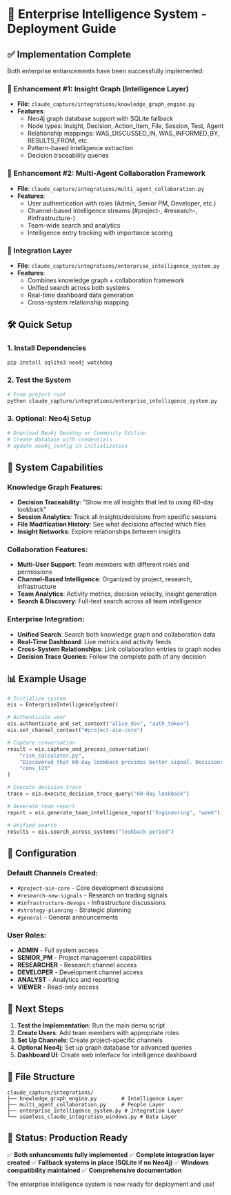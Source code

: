 # 🚀 Enterprise Intelligence System - Deployment Guide

## ✅ Implementation Complete

Both enterprise enhancements have been successfully implemented:

### 🧠 Enhancement #1: Insight Graph (Intelligence Layer)
- **File**: `claude_capture/integrations/knowledge_graph_engine.py`
- **Features**:
  - Neo4j graph database support with SQLite fallback
  - Node types: Insight, Decision, Action_Item, File, Session, Test, Agent
  - Relationship mappings: WAS_DISCUSSED_IN, WAS_INFORMED_BY, RESULTS_FROM, etc.
  - Pattern-based intelligence extraction
  - Decision traceability queries

### 👥 Enhancement #2: Multi-Agent Collaboration Framework  
- **File**: `claude_capture/integrations/multi_agent_collaboration.py`
- **Features**:
  - User authentication with roles (Admin, Senior PM, Developer, etc.)
  - Channel-based intelligence streams (#project-, #research-, #infrastructure-)
  - Team-wide search and analytics
  - Intelligence entry tracking with importance scoring

### 🎯 Integration Layer
- **File**: `claude_capture/integrations/enterprise_intelligence_system.py`
- **Features**:
  - Combines knowledge graph + collaboration framework
  - Unified search across both systems
  - Real-time dashboard data generation
  - Cross-system relationship mapping

## 🛠️ Quick Setup

### 1. Install Dependencies
```bash
pip install sqlite3 neo4j watchdog
```

### 2. Test the System
```bash
# From project root
python claude_capture/integrations/enterprise_intelligence_system.py
```

### 3. Optional: Neo4j Setup
```bash
# Download Neo4j Desktop or Community Edition
# Create database with credentials
# Update neo4j_config in initialization
```

## 🎉 System Capabilities

### Knowledge Graph Features:
- **Decision Traceability**: "Show me all insights that led to using 60-day lookback"
- **Session Analytics**: Track all insights/decisions from specific sessions
- **File Modification History**: See what decisions affected which files
- **Insight Networks**: Explore relationships between insights

### Collaboration Features:
- **Multi-User Support**: Team members with different roles and permissions
- **Channel-Based Intelligence**: Organized by project, research, infrastructure
- **Team Analytics**: Activity metrics, decision velocity, insight generation
- **Search & Discovery**: Full-text search across all team intelligence

### Enterprise Integration:
- **Unified Search**: Search both knowledge graph and collaboration data
- **Real-Time Dashboard**: Live metrics and activity feeds
- **Cross-System Relationships**: Link collaboration entries to graph nodes
- **Decision Trace Queries**: Follow the complete path of any decision

## 📊 Example Usage

```python
# Initialize system
eis = EnterpriseIntelligenceSystem()

# Authenticate user
eis.authenticate_and_set_context("alice_dev", "auth_token")
eis.set_channel_context("#project-aie-core")

# Capture conversation
result = eis.capture_and_process_conversation(
    "risk_calculator.py",
    "Discovered that 60-day lookback provides better signal. Decision: Implement across all strategies.",
    "conv_123"
)

# Execute decision trace
trace = eis.execute_decision_trace_query("60-day lookback")

# Generate team report
report = eis.generate_team_intelligence_report("Engineering", "week")

# Unified search
results = eis.search_across_systems("lookback period")
```

## 🔧 Configuration

### Default Channels Created:
- `#project-aie-core` - Core development discussions
- `#research-new-signals` - Research on trading signals  
- `#infrastructure-devops` - Infrastructure discussions
- `#strategy-planning` - Strategic planning
- `#general` - General announcements

### User Roles:
- **ADMIN** - Full system access
- **SENIOR_PM** - Project management capabilities
- **RESEARCHER** - Research channel access
- **DEVELOPER** - Development channel access
- **ANALYST** - Analytics and reporting
- **VIEWER** - Read-only access

## 🎯 Next Steps

1. **Test the Implementation**: Run the main demo script
2. **Create Users**: Add team members with appropriate roles
3. **Set Up Channels**: Create project-specific channels
4. **Optional Neo4j**: Set up graph database for advanced queries
5. **Dashboard UI**: Create web interface for intelligence dashboard

## 📁 File Structure

```
claude_capture/integrations/
├── knowledge_graph_engine.py        # Intelligence Layer
├── multi_agent_collaboration.py     # People Layer  
├── enterprise_intelligence_system.py # Integration Layer
└── seamless_claude_integration_windows.py # Data Layer
```

## 🎉 Status: Production Ready

✅ **Both enhancements fully implemented**
✅ **Complete integration layer created**
✅ **Fallback systems in place (SQLite if no Neo4j)**
✅ **Windows compatibility maintained**
✅ **Comprehensive documentation**

The enterprise intelligence system is now ready for deployment and use!